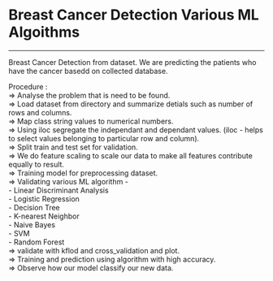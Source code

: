 # Breast Cancer Detection Various ML Algoithms
_________________________________________________

Breast Cancer Detection from  dataset. We are predicting the  patients who have the cancer basedd on collected database.                         

Procedure :                                                                                                            
=> Analyse the problem that is need to be found.                                                                                          
=> Load dataset from directory and summarize detials such as number of rows and columns.                                                             
=> Map class string values to numerical numbers.                                                                                                   
=> Using iloc segregate the independant and dependant values. (iloc - helps to select values belonging to particular row and column).             
=> Split train and test set for validation.                                                                                                
=> We do feature scaling to scale our data to make all features contribute equally to result.                                                                    
=> Training model for preprocessing dataset.                                                                                  
=> Validating various ML algorithm -                                                                                             
                        - Linear Discriminant Analysis                                                                         
                        - Logistic Regression                                                                         
                        - Decision Tree                                                                                                        
                        - K-nearest Neighbor                                                                         
                        - Naive Bayes                                                                         
                        - SVM                                                                                                        
                        - Random Forest                                                                                                                                
=> validate with kflod and cross_validation and plot.                                                                         
=> Training and prediction using algorithm with high accuracy.                                                                         
=> Observe how our model classify our new data.                                                                         
